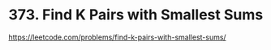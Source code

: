 # 373. Find K Pairs with Smallest Sums

https://leetcode.com/problems/find-k-pairs-with-smallest-sums/